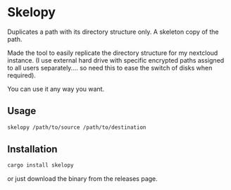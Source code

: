 # Skelopy
Duplicates a path with its directory structure only. A skeleton copy of the path.

Made the tool to easily replicate the directory structure for my nextcloud instance. (I use external hard drive with specific encrypted paths assigned to all users separately.... so need this to ease the switch of disks when required).

You can use it any way you want.

## Usage
```bash
skelopy /path/to/source /path/to/destination
```

## Installation
```bash
cargo install skelopy
```

or just download the binary from the releases page.